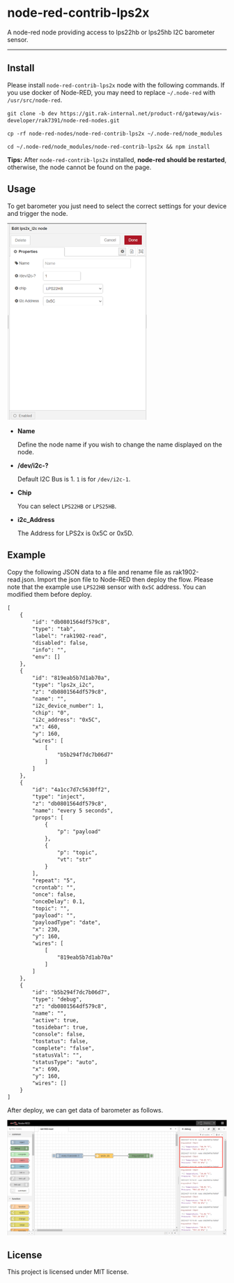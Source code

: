 node-red-contrib-lps2x
==================================

A node-red node providing access to lps22hb or lps25hb I2C barometer sensor.

---

## Install

Please install `node-red-contrib-lps2x` node with the following commands. If you use docker of Node-RED, you may need to replace `~/.node-red` with `/usr/src/node-red`.

```
git clone -b dev https://git.rak-internal.net/product-rd/gateway/wis-developer/rak7391/node-red-nodes.git
```

```
cp -rf node-red-nodes/node-red-contrib-lps2x ~/.node-red/node_modules
```

```
cd ~/.node-red/node_modules/node-red-contrib-lps2x && npm install
```

**Tips:**  After `node-red-contrib-lps2x`  installed,  **node-red should be restarted**, otherwise, the node cannot be found on the page.

## Usage

To get barometer  you just need to select the correct settings for your device and trigger the node.

<img src="assets/image-20220427101909481.png" alt="image-20220427101909481" style="zoom:50%;" />	

- **Name**

  Define the node name if you wish to change the name displayed on the node.

- **/dev/i2c-?**

  Default I2C Bus is 1.  `1` is for `/dev/i2c-1`.

- **Chip**

  You can select `LPS22HB` or `LPS25HB`.

- **i2c_Address**

  The Address for LPS2x is 0x5C or 0x5D. 



## Example

Copy the following JSON data to a file and rename file as rak1902-read.json. Import the json file to Node-RED then deploy the flow. Please note that the example use `LPS22HB` sensor with `0x5C` address. You can modified them before deploy.

```
[
    {
        "id": "db0801564df579c8",
        "type": "tab",
        "label": "rak1902-read",
        "disabled": false,
        "info": "",
        "env": []
    },
    {
        "id": "819eab5b7d1ab70a",
        "type": "lps2x_i2c",
        "z": "db0801564df579c8",
        "name": "",
        "i2c_device_number": 1,
        "chip": "0",
        "i2c_address": "0x5C",
        "x": 460,
        "y": 160,
        "wires": [
            [
                "b5b294f7dc7b06d7"
            ]
        ]
    },
    {
        "id": "4a1cc7d7c5630ff2",
        "type": "inject",
        "z": "db0801564df579c8",
        "name": "every 5 seconds",
        "props": [
            {
                "p": "payload"
            },
            {
                "p": "topic",
                "vt": "str"
            }
        ],
        "repeat": "5",
        "crontab": "",
        "once": false,
        "onceDelay": 0.1,
        "topic": "",
        "payload": "",
        "payloadType": "date",
        "x": 230,
        "y": 160,
        "wires": [
            [
                "819eab5b7d1ab70a"
            ]
        ]
    },
    {
        "id": "b5b294f7dc7b06d7",
        "type": "debug",
        "z": "db0801564df579c8",
        "name": "",
        "active": true,
        "tosidebar": true,
        "console": false,
        "tostatus": false,
        "complete": "false",
        "statusVal": "",
        "statusType": "auto",
        "x": 690,
        "y": 160,
        "wires": []
    }
]
```

After deploy, we can get data of barometer  as follows. 

![image-20220427101621407](assets/image-20220427101621407.png)

## License

This project is licensed under MIT license.
